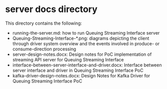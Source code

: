 server docs directory
=====================

This directory contains the following:
* running-the-server.md: how to run Queuing Streaming Interface server
* Queuing-Streaming-Interface-*.png: diagrams depicting the client through driver system overview and the events involved in produce- or consume-direction processing
* server-design-notes.docx: Design notes for PoC implementation of streaming API server for Queuing Streaming Interface
* interface-between-server-interface-and-driver.docx: Interface between server interface and driver in Queuing Streaming Interface PoC
* kafka-driver-design-notes.docx: Design Notes for Kafka Driver for Queuing Streaming Interface PoC